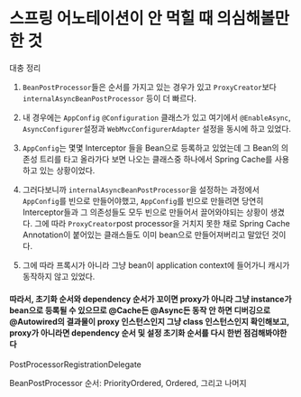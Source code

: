 # 스프링 어노테이션이 안 먹힐 때 의심해볼만한 것

대충 정리

1. `BeanPostProcessor`들은 순서를 가지고 있는 경우가 있고 `ProxyCreator`보다 `internalAsyncBeanPostProcessor` 등이 더 빠르다.

2. 내 경우에는 `AppConfig` `@Configuration` 클래스가 있고 여기에서 `@EnableAsync`, `AsyncConfigurer`설정과 `WebMvcConfigurerAdapter` 설정을 동시에 하고 있었다.

3. `AppConfig`는 몇몇 Interceptor 들을 Bean으로 등록하고 있었는데 그 Bean의 의존성 트리를 타고 올라가다 보면 나오는 클래스중 하나에서 Spring Cache를 사용하고 있는 상황이었다.

4. 그러다보니까 `internalAsyncBeanPostProcessor`을 설정하는 과정에서 `AppConfig`를 빈으로 만들어야했고, `AppConfig`를 빈으로 만들려면 당연히 Interceptor들과 그 의존성들도 모두 빈으로 만들어서 끌어와야되는 상황이 생겼다. 그에 따라 `ProxyCreator`post processor을 거치지 못한 채로 Spring Cache Annotation이 붙어있는 클래스들도 이미 bean으로 만들어져버리고 말았던 것이다.

5. 그에 따라 프록시가 아니라 그냥 bean이 application context에 들어가니 캐시가 동작하지 않고 있었다.

#### 따라서, 초기화 순서와 dependency 순서가 꼬이면 proxy가 아니라 그냥 instance가 bean으로 등록될 수 있으므로 @Cache든 @Async든 동작 안 하면 디버깅으로 @Autowired의 결과물이 proxy 인스턴스인지 그냥 class 인스턴스인지 확인해보고, proxy가 아니라면 dependency 순서 및 설정 초기화 순서를 다시 한번 점검해봐야한다

PostProcessorRegistrationDelegate

BeanPostProcessor 순서: PriorityOrdered, Ordered, 그리고 나머지

